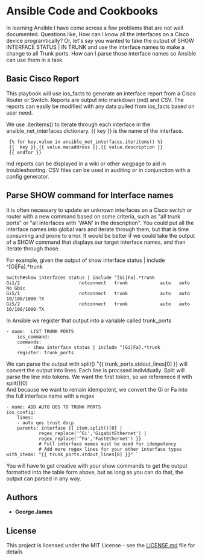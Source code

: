 # Ansible Code and Cookbooks

In learning Ansible I have come across a few problems that are not well documented.  Questions like, How can I know all the interfaces on a Cisco device programtically?   Or, let's say you wanted to take the output of SHOW INTERFACE STATUS | IN TRUNK and use the interface names to make a change to all Trunk ports. How can I parse those interface names so Ansible can use them in a task.   

## Basic Cisco Report
  This playbook will use ios_facts to generate an interface report from a Cisco Router or Switch.  Reports are output into markdown (md) and CSV.   The reports can easily be modified with any data pulled from ios_facts based on user need.   

  We use .iteritems() to iterate through each interface in the ansible_net_interfaces dictionary.  {{ key }} is the name of the interface.  

     {% for key,value in ansible_net_interfaces.iteritems() %}
     {{  key }},{{ value.macaddress }},{{ value.description }}
     {{ endfor }}

md reports can be displayed in a wiki or other wegpage to aid in troubleshooting.  CSV files can be used in auditing or in conjunction with a config generator.   

## Parse SHOW command for Interface names
 
  It is often necessary to update an unknown interfaces on a Cisco switch or router with a new command based on some criteria, such as "all trunk ports" or "all interfaces with 'WAN' in the description".   You could put all the interface names into global vars and iterate through them, but that is time consuming and prone to error.   It would be better if we could take the output of a SHOW command that displays our target interface names, and then iterate through those.  

  For example, given the output of show interface status | include ^[Gi|Fa].*trunk

~~~~
Switch#show interfaces status | include ^[Gi|Fa].*trunk
Gi1/2                      notconnect   trunk            auto   auto No Gbic
Gi5/1                      notconnect   trunk            auto   auto 10/100/1000-TX
Gi5/2                      notconnect   trunk            auto   auto 10/100/1000-TX
~~~~
  
   In Ansible we register that output into a variable called trunk_ports

~~~~
- name:  LIST TRUNK PORTS
    ios_command:
    commands:
        - show interface status | include ^[Gi|Fa].*trunk
    register: trunk_ports          
~~~~



We can parse the output with split() 
"{{ trunk_ports.stdout_lines[0] }} will convert the output into lines.  Each line is procssed individually.
Split will parse the line into tokens.  We want the first token, so we referenece it with split()[0]  
And because we want to remain idempotent, we convert the Gi or Fa into the full interface name with a regex


~~~~
- name: ADD AUTO QOS TO TRUNK PORTS
ios_config:
    lines:
    - auto qos trust dscp
    parents: interface {{ item.split()[0] | 
            regex_replace('^Gi','GigabitEthernet') |
            regex_replace('^Fa','FastEthernet') }}
            # Full interface names must be used for idempotency
            # Add more regex lines for your other interface types
with_items: "{{ trunk_ports.stdout_lines[0] }}" `
~~~~   

You will have to get creative with your show commands to get the output formatted into the table form above, but as long as you can do that, the output can parsed in any way.

## Authors

* **George James**


## License

This project is licensed under the MIT License - see the [LICENSE.md](LICENSE.md) file for details

